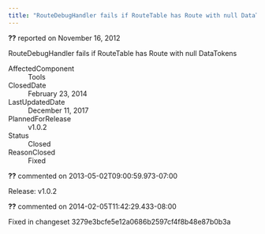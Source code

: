 ```yaml
---
title: "RouteDebugHandler fails if RouteTable has Route with null DataTokens #1148"
---
```

<div class="issue-report"><div class="issue-header"><b>??</b> reported on <time datetime="2012-11-16T07:15:24.267-08:00">November 16, 2012</time></div><div class="issue-message" markdown="1">

RouteDebugHandler fails if RouteTable has Route with null DataTokens

</div><div class="issue-footer"><dl><dt>AffectedComponent</dt><dd>Tools</dd><dt>ClosedDate</dt><dd><time datetime="2014-02-23T18:55:24.993-08:00">February 23, 2014</time></dd><dt>LastUpdatedDate</dt><dd><time datetime="2017-12-11T02:15:56.247-08:00">December 11, 2017</time></dd><dt>PlannedForRelease</dt><dd>v1.0.2</dd><dt>Status</dt><dd>Closed</dd><dt>ReasonClosed</dt><dd>Fixed</dd></dl></div></div><div id="comment-99154" class="issue-comment"><div class="issue-header"><b>??</b> commented on 2013-05-02T09:00:59.973-07:00</div><div class="issue-message" markdown="1">

Release: v1.0.2

</div></div><div id="comment-132724" class="issue-comment"><div class="issue-header"><b>??</b> commented on 2014-02-05T11:42:29.433-08:00</div><div class="issue-message" markdown="1">

Fixed in changeset 3279e3bcfe5e12a0686b2597cf4f8b48e87b0b3a

</div></div>